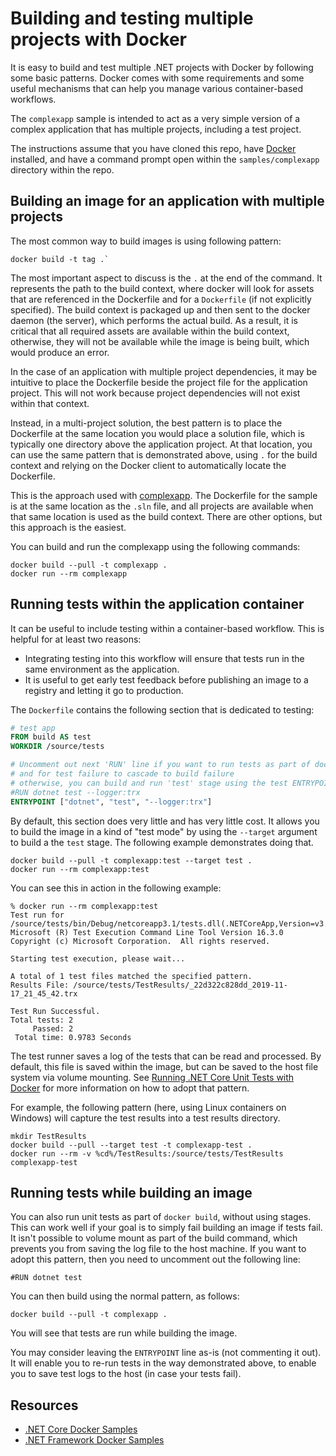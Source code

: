 # Building and testing multiple projects with Docker

It is easy to build and test multiple .NET projects with Docker by following some basic patterns. Docker comes with some requirements and some useful mechanisms that can help you manage various container-based workflows.

The `complexapp` sample is intended to act as a very simple version of a complex application that has multiple projects, including a test project.

The instructions assume that you have cloned this repo, have [Docker](https://www.docker.com/products/docker) installed, and have a command prompt open within the `samples/complexapp` directory within the repo.

## Building an image for an application with multiple projects

The most common way to build images is using following pattern:

```console
docker build -t tag .`
```

The most important aspect to discuss is the `.` at the end of the command. It represents the path to the build context, where docker will look for assets that are referenced in the Dockerfile and for a `Dockerfile` (if not explicitly specified). The build context is packaged up and then sent to the docker daemon (the server), which performs the actual build. As a result, it is critical that all required assets are available within the build context, otherwise, they will not be available while the image is being built, which would produce an error.

In the case of an application with multiple project dependencies, it may be intuitive to place the Dockerfile beside the project file for the application project. This will not work because project dependencies will not exist within that context.

Instead, in a multi-project solution, the best pattern is to place the Dockerfile at the same location you would place a solution file, which is typically one directory above the application project. At that location, you can use the same pattern that is demonstrated above, using `.` for the build context and relying on the Docker client to automatically locate the Dockerfile. 

This is the approach used with [complexapp](.). The Dockerfile for the sample is at the same location as the `.sln` file, and all projects are available when that same location is used as the build context. There are other options, but this approach is the easiest.

You can build and run the complexapp using the following commands:

```console
docker build --pull -t complexapp .
docker run --rm complexapp
```

## Running tests within the application container

It can be useful to include testing within a container-based workflow. This is helpful for at least two reasons: 

* Integrating testing into this workflow will ensure that tests run in the same environment as the application.
* It is useful to get early test feedback before publishing an image to a registry and letting it go to production.

The `Dockerfile` contains the following section that is dedicated to testing:

```Dockerfile
# test app
FROM build AS test
WORKDIR /source/tests

# Uncomment out next 'RUN' line if you want to run tests as part of docker build
# and for test failure to cascade to build failure
# otherwise, you can build and run 'test' stage using the test ENTRYPOINT
#RUN dotnet test --logger:trx
ENTRYPOINT ["dotnet", "test", "--logger:trx"]
```

By default, this section does very little and has very little cost. It allows you to build the image in a kind of "test mode" by using the `--target` argument to build a the `test` stage. The following example demonstrates doing that.

```console
docker build --pull -t complexapp:test --target test .
docker run --rm complexapp:test
```

You can see this in action in the following example:

```console
% docker run --rm complexapp:test            
Test run for /source/tests/bin/Debug/netcoreapp3.1/tests.dll(.NETCoreApp,Version=v3.1)
Microsoft (R) Test Execution Command Line Tool Version 16.3.0
Copyright (c) Microsoft Corporation.  All rights reserved.

Starting test execution, please wait...

A total of 1 test files matched the specified pattern.
Results File: /source/tests/TestResults/_22d322c828dd_2019-11-17_21_45_42.trx

Test Run Successful.
Total tests: 2
     Passed: 2
 Total time: 0.9783 Seconds
```

The test runner saves a log of the tests that can be read and processed. By default, this file is saved within the image, but can be saved to the host file system via volume mounting. See [Running .NET Core Unit Tests with Docker](../unit-testing-in-container.md) for more information on how to adopt that pattern.

For example, the following pattern (here, using Linux containers on Windows) will capture the test results into a test results directory.

```console
mkdir TestResults
docker build --pull --target test -t complexapp-test .
docker run --rm -v %cd%/TestResults:/source/tests/TestResults complexapp-test
```

## Running tests while building an image

You can also run unit tests as part of `docker build`, without using stages. This can work well if your goal is to simply fail building an image if tests fail. It isn't possible to volume mount as part of the build command, which prevents you from saving the log file to the host machine. If you want to adopt this pattern, then you need to uncomment out the following line:

```console
#RUN dotnet test
```

You can then build using the normal pattern, as follows:

```console
docker build --pull -t complexapp .
```

You will see that tests are run while building the image.

You may consider leaving the `ENTRYPOINT` line as-is (not commenting it out). It will enable you to re-run tests in the way demonstrated above, to enable you to save test logs to the host (in case your tests fail).

## Resources

* [.NET Core Docker Samples](../README.md)
* [.NET Framework Docker Samples](https://github.com/microsoft/dotnet-framework-docker/blob/master/samples/README.md)
